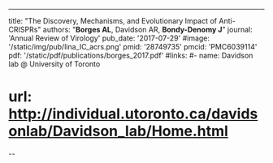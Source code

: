 ---
title: "The Discovery, Mechanisms, and Evolutionary Impact of Anti-CRISPRs"
authors: "**Borges AL**, Davidson AR, **Bondy-Denomy J**"
journal: 'Annual Review of Virology'
pub_date: '2017-07-29'
#image: '/static/img/pub/lina_IC_acrs.png'
pmid: '28749735'
pmcid: 'PMC6039114'
pdf: '/static/pdf/publications/borges_2017.pdf'
#links:
#- name: Davidson lab @ University of Toronto
#  url: http://individual.utoronto.ca/davidsonlab/Davidson_lab/Home.html
--
